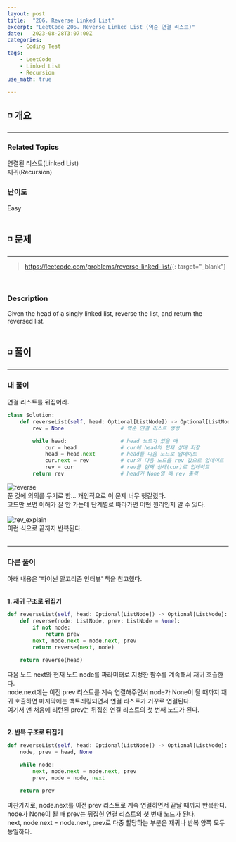 ```yaml
---
layout: post
title:  "206. Reverse Linked List"
excerpt: "LeetCode 206. Reverse Linked List (역순 연결 리스트)"
date:   2023-08-28T3:07:00Z
categories:
    - Coding Test
tags:
    - LeetCode
    - Linked List
    - Recursion
use_math: true

---
```


## ◽ 개요
---
### Related Topics
연결된 리스트(Linked List)   
재귀(Recursion)  


### 난이도 
Easy
<br/><br/>

## ◽ 문제
---
> <https://leetcode.com/problems/reverse-linked-list/>{: target="_blank"}
<br/>

### Description
Given the head of a singly linked list, reverse the list, and return the reversed list.
<br/><br/>

## ◽ 풀이
---
### 내 풀이
연결 리스트를 뒤집어라.  

```python
class Solution:
    def reverseList(self, head: Optional[ListNode]) -> Optional[ListNode]:
        rev = None                  # 역순 연결 리스트 생성

        while head:                 # head 노드가 있을 때
            cur = head              # cur에 head의 현재 상태 저장
            head = head.next        # head를 다음 노드로 업데이트
            cur.next = rev          # cur의 다음 노드를 rev 값으로 업데이트
            rev = cur               # rev를 현재 상태(cur)로 업데이트
        return rev                  # head가 None일 때 rev 출력
```
![reverse](https://github.com/SubinJin98/SubinJin98.github.io/assets/116137904/396bd013-81b4-41a0-8f13-26d791a4933a)  
푼 것에 의의를 두기로 함... 개인적으로 이 문제 너무 헷갈렸다.  
코드만 보면 이해가 잘 안 가는데 단계별로 따라가면 어떤 원리인지 알 수 있다.  
<br/>
![rev_explain](https://github.com/SubinJin98/SubinJin98.github.io/assets/116137904/210a1d62-756c-4cb8-912f-344286757b58)  
이런 식으로 끝까지 반복된다.  
<br/>

---
### 다른 풀이
아래 내용은 '파이썬 알고리즘 인터뷰' 책을 참고했다.  
<br/>

**1. 재귀 구조로 뒤집기**  

```python
def reverseList(self, head: Optional[ListNode]) -> Optional[ListNode]:
    def reverse(node: ListNode, prev: ListNode = None):
        if not node:
            return prev
        next, node.next = node.next, prev
        return reverse(next, node)
    
    return reverse(head)
```

다음 노드 next와 현재 노드 node를 파라미터로 지정한 함수를 계속해서 재귀 호출한다.  
node.next에는 이전 prev 리스트를 계속 연결해주면서 node가 None이 될 때까지 재귀 호출하면 마지막에는 백트래킹되면서 연결 리스트가 거꾸로 연결된다.  
여기서 맨 처음에 리턴된 prev는 뒤집힌 연결 리스트의 첫 번째 노드가 된다.  
<br/>

**2. 반복 구조로 뒤집기**  

```python
def reverseList(self, head: Optional[ListNode]) -> Optional[ListNode]:
    node, prev = head, None

    while node:
        next, node.next = node.next, prev
        prev, node = node, next
    
    return prev
```

마찬가지로, node.next를 이전 prev 리스트로 계속 연결하면서 끝날 때까지 반복한다.  
node가 None이 될 때 prev는 뒤집힌 연결 리스트의 첫 번째 노드가 된다.  
next, node.next = node.next, prev로 다중 할당하는 부분은 재귀나 반복 양쪽 모두 동일하다.
